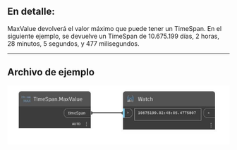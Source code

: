 ## En detalle:
MaxValue devolverá el valor máximo que puede tener un TimeSpan. En el siguiente ejemplo, se devuelve un TimeSpan de 10.675.199 días, 2 horas, 28 minutos, 5 segundos, y 477 milisegundos.
___
## Archivo de ejemplo

![MaxValue](./DSCore.TimeSpan.MaxValue_img.jpg)

